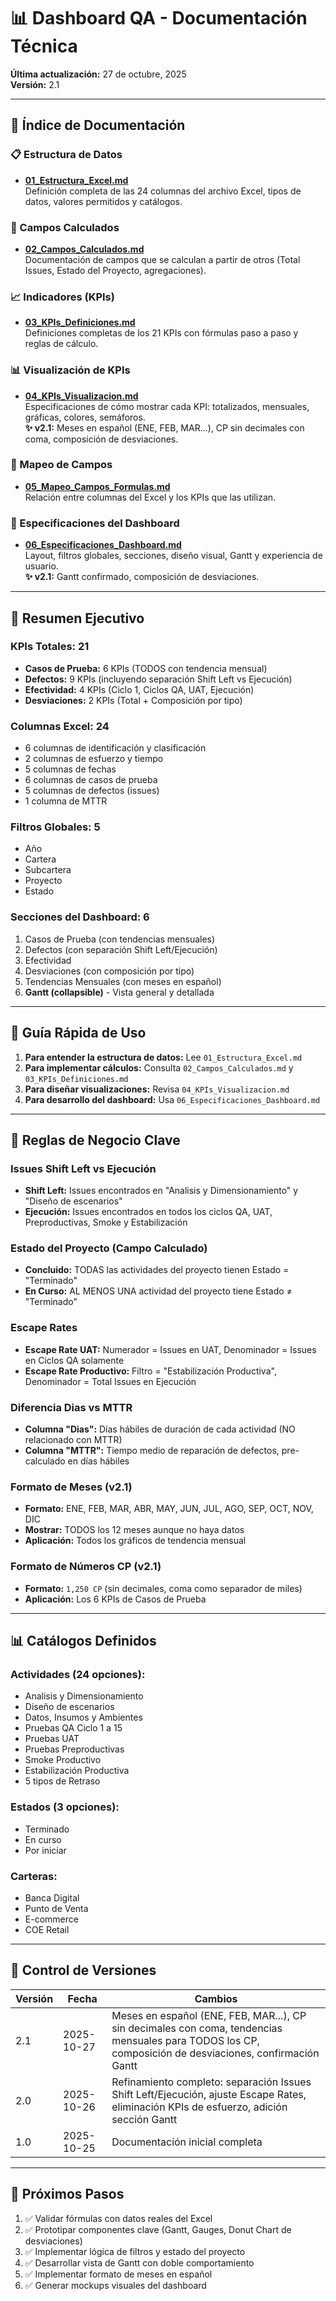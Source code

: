 # 📊 Dashboard QA - Documentación Técnica

**Última actualización:** 27 de octubre, 2025  
**Versión:** 2.1

---

## 📑 Índice de Documentación

### 📋 Estructura de Datos
- **[01_Estructura_Excel.md](./01_Estructura_Excel.md)**  
  Definición completa de las 24 columnas del archivo Excel, tipos de datos, valores permitidos y catálogos.

### 🧮 Campos Calculados
- **[02_Campos_Calculados.md](./02_Campos_Calculados.md)**  
  Documentación de campos que se calculan a partir de otros (Total Issues, Estado del Proyecto, agregaciones).

### 📈 Indicadores (KPIs)
- **[03_KPIs_Definiciones.md](./03_KPIs_Definiciones.md)**  
  Definiciones completas de los 21 KPIs con fórmulas paso a paso y reglas de cálculo.

### 📊 Visualización de KPIs
- **[04_KPIs_Visualizacion.md](./04_KPIs_Visualizacion.md)**  
  Especificaciones de cómo mostrar cada KPI: totalizados, mensuales, gráficas, colores, semáforos.  
  **✨ v2.1:** Meses en español (ENE, FEB, MAR...), CP sin decimales con coma, composición de desviaciones.

### 🔗 Mapeo de Campos
- **[05_Mapeo_Campos_Formulas.md](./05_Mapeo_Campos_Formulas.md)**  
  Relación entre columnas del Excel y los KPIs que las utilizan.

### 🎨 Especificaciones del Dashboard
- **[06_Especificaciones_Dashboard.md](./06_Especificaciones_Dashboard.md)**  
  Layout, filtros globales, secciones, diseño visual, Gantt y experiencia de usuario.  
  **✨ v2.1:** Gantt confirmado, composición de desviaciones.

---

## 🎯 Resumen Ejecutivo

### KPIs Totales: 21
- **Casos de Prueba:** 6 KPIs (TODOS con tendencia mensual)
- **Defectos:** 9 KPIs (incluyendo separación Shift Left vs Ejecución)
- **Efectividad:** 4 KPIs (Ciclo 1, Ciclos QA, UAT, Ejecución)
- **Desviaciones:** 2 KPIs (Total + Composición por tipo)

### Columnas Excel: 24
- 6 columnas de identificación y clasificación
- 2 columnas de esfuerzo y tiempo
- 5 columnas de fechas
- 6 columnas de casos de prueba
- 5 columnas de defectos (issues)
- 1 columna de MTTR

### Filtros Globales: 5
- Año
- Cartera
- Subcartera
- Proyecto
- Estado

### Secciones del Dashboard: 6
1. Casos de Prueba (con tendencias mensuales)
2. Defectos (con separación Shift Left/Ejecución)
3. Efectividad
4. Desviaciones (con composición por tipo)
5. Tendencias Mensuales (con meses en español)
6. **Gantt (collapsible)** - Vista general y detallada

---

## 🚀 Guía Rápida de Uso

1. **Para entender la estructura de datos:** Lee `01_Estructura_Excel.md`
2. **Para implementar cálculos:** Consulta `02_Campos_Calculados.md` y `03_KPIs_Definiciones.md`
3. **Para diseñar visualizaciones:** Revisa `04_KPIs_Visualizacion.md`
4. **Para desarrollo del dashboard:** Usa `06_Especificaciones_Dashboard.md`

---

## 📝 Reglas de Negocio Clave

### **Issues Shift Left vs Ejecución**
- **Shift Left:** Issues encontrados en "Analisis y Dimensionamiento" y "Diseño de escenarios"
- **Ejecución:** Issues encontrados en todos los ciclos QA, UAT, Preproductivas, Smoke y Estabilización

### **Estado del Proyecto (Campo Calculado)**
- **Concluido:** TODAS las actividades del proyecto tienen Estado = "Terminado"
- **En Curso:** AL MENOS UNA actividad del proyecto tiene Estado ≠ "Terminado"

### **Escape Rates**
- **Escape Rate UAT:** Numerador = Issues en UAT, Denominador = Issues en Ciclos QA solamente
- **Escape Rate Productivo:** Filtro = "Estabilización Productiva", Denominador = Total Issues en Ejecución

### **Diferencia Dias vs MTTR**
- **Columna "Dias":** Días hábiles de duración de cada actividad (NO relacionado con MTTR)
- **Columna "MTTR":** Tiempo medio de reparación de defectos, pre-calculado en días hábiles

### **Formato de Meses (v2.1)**
- **Formato:** ENE, FEB, MAR, ABR, MAY, JUN, JUL, AGO, SEP, OCT, NOV, DIC
- **Mostrar:** TODOS los 12 meses aunque no haya datos
- **Aplicación:** Todos los gráficos de tendencia mensual

### **Formato de Números CP (v2.1)**
- **Formato:** `1,250 CP` (sin decimales, coma como separador de miles)
- **Aplicación:** Los 6 KPIs de Casos de Prueba

---

## 📊 Catálogos Definidos

### **Actividades (24 opciones):**
- Analisis y Dimensionamiento
- Diseño de escenarios
- Datos, Insumos y Ambientes
- Pruebas QA Ciclo 1 a 15
- Pruebas UAT
- Pruebas Preproductivas
- Smoke Productivo
- Estabilización Productiva
- 5 tipos de Retraso

### **Estados (3 opciones):**
- Terminado
- En curso
- Por iniciar

### **Carteras:**
- Banca Digital
- Punto de Venta
- E-commerce
- COE Retail

---

## 🔄 Control de Versiones

| Versión | Fecha | Cambios |
|---------|-------|---------|
| 2.1 | 2025-10-27 | Meses en español (ENE, FEB, MAR...), CP sin decimales con coma, tendencias mensuales para TODOS los CP, composición de desviaciones, confirmación Gantt |
| 2.0 | 2025-10-26 | Refinamiento completo: separación Issues Shift Left/Ejecución, ajuste Escape Rates, eliminación KPIs de esfuerzo, adición sección Gantt |
| 1.0 | 2025-10-25 | Documentación inicial completa |

---

## 🎯 Próximos Pasos

1. ✅ Validar fórmulas con datos reales del Excel
2. ✅ Prototipar componentes clave (Gantt, Gauges, Donut Chart de desviaciones)
3. ✅ Implementar lógica de filtros y estado del proyecto
4. ✅ Desarrollar vista de Gantt con doble comportamiento
5. ✅ Implementar formato de meses en español
6. ✅ Generar mockups visuales del dashboard
